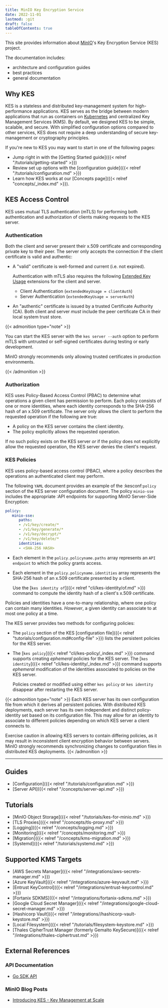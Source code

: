 ```yaml
---
title: MinIO Key Encryption Service
date: 2022-11-01
lastmod: :git
draft: false
tableOfContents: true
---
```


This site provides information about [MinIO](https://min.io?ref=kes-docs)'s Key Encryption Service (KES) project.

The documentation includes:

- architecture and configuration guides
- best practices
- general documentation

## Why KES

KES is a stateless and distributed key-management system for high-performance applications. 
KES serves as the bridge between modern applications that run as containers on [Kubernetes](https://kubernetes.io) and centralized Key Management Services (KMS). 
By default, we designed KES to be simple, scalable, and secure. 
With simplified configuration options compared to other services, KES does not require a deep understanding of secure key-management or cryptography principles.

If you're new to KES you may want to start in one of the following pages:

- Jump right in with the [Getting Started guide]({{< relref "/tutorials/getting-started" >}})
- Review set up options with the [configuration guide]({{< relref "/tutorials/configuration.md" >}}) 
- Learn how KES works at our [Concepts page]({{< relref "concepts/_index.md" >}}).

## KES Access Control

KES uses mutual TLS authentication (mTLS) for performing both authentication and authorization of clients making requests to the KES server. 

### Authentication

Both the client and server present their x.509 certificate and corresponding private key to their peer. 
The server only accepts the connection if the client certificate is valid and authentic:

- A "valid" certificate is well-formed and current (i.e. not expired). 

  Authentication with mTLS also requires the following [Extended Key Usage](https://tools.ietf.org/html/rfc5280#section-4.2.1.12) extensions for the client and server.

  - Client Authentication (`extendedKeyUsage = clientAuth`)
  - Server Authentication (`extendedKeyUsage = serverAuth`)

- An "authentic" certificate is issued by a trusted Certificate Authority (CA). 
  Both client and server *must* include the peer certificate CA in their local system trust store.

{{< admonition type="note" >}}

You can start the KES server with the `kes server --auth`  option to perform mTLS with untrusted or self-signed certificates during testing or early development. 

MinIO strongly recommends only allowing trusted certificates in production environments.

{{< /admonition >}}

### Authorization

KES uses Policy-Based Access Control (PBAC) to determine what operations a given client has permission to perform. 
Each policy consists of one or more identities, where each identity corresponds to the SHA-256 hash of an x.509 certificate. 
The server only allows the client to perform the requested operation if the following are true:

- A policy on the KES server contains the client identity.
- The policy explicitly allows the requested operation.

If no such policy exists on the KES server *or* if the policy does not explicitly allow the requested operation, the KES server denies the client's request.

### KES Policies

KES uses policy-based access control (PBAC), where a policy describes the operations an authenticated client may perform. 

The following `YAML` document provides an example of the :kesconf:`policy` section of the KES server configuration document. 
The policy `minio-sse` includes the appropriate :API endpoints for supporting MinIO Server-Side Encryption:

```yaml {.copy}
policy:
   minio-sse:
      paths:
      - /v1/key/create/*
      - /v1/key/generate/*
      - /v1/key/decrypt/*
      - /v1/key/delete/*
      identities:
      - <SHA-256 HASH>
```

- Each element in the `policy.policyname.paths` array represents an `API endpoint` to which the policy grants access.

- Each element in the `policy.policyname.identities` array represents the SHA-256 hash of an x.509 certificate presented by a client.

  Use the [`kes identity of`]({{< relref "cli/kes-identity/of.md" >}}) command to compute the identity hash of a client's x.509 certificate. 

Policies and identities have a one-to-many relationship, where one policy can contain many identities. 
*However*, a given identity can associate to at most one policy at a time.

The KES server provides two methods for configuring policies:

- The `policy` section of the KES [configuration file]({{< relref "tutorials/configuration.md#config-file" >}}) lists the persistent policies for the KES server.

- The [`kes policy`]({{< relref "cli/kes-policy/_index.md" >}}) command supports creating *ephemeral* policies for the KES server. 
  The [`kes identity`]({{< relref "cli/kes-identity/_index.md" >}}) command supports *ephemeral* modification of the identities associated to policies on the KES server.  

  Policies created or modified using either `kes policy` or `kes identity` disappear after restarting the KES server.

{{< admonition type="note" >}}
Each KES server has its own configuration file from which it derives all persistent policies. 
With distributed KES deployments, each server has its own independent and distinct policy-identity set based on its configuration file. 
This may allow for an identity to associate to different policies depending on which KES server a client connects to.

Exercise caution in allowing KES servers to contain differing policies, as it may result in inconsistent client encryption behavior between servers.
MinIO strongly recommends synchronizing changes to configuration files in distributed KES deployments.
{{< /admonition >}}

***

## Guides
 - [Configuration]({{< relref "/tutorials/configuration.md" >}})
 - [Server API]({{< relref "/concepts/server-api.md" >}})

## Tutorials

 - [MinIO Object Storage]({{< relref "/tutorials/kes-for-minio.md" >}})
 - [TLS Proxies]({{< relref "/concepts/tls-proxy.md" >}})
 - [Logging]({{< relref "/concepts/logging.md" >}})
 - [Monitoring]({{< relref "/concepts/monitoring.md" >}})
 - [Migration]({{< relref "/concepts/kms-migration.md" >}})
 - [Systemd]({{< relref "/tutorials/systemd.md" >}})

## Supported KMS Targets

 - [AWS Secrets Manager]({{< relref "/integrations/aws-secrets-manager.md" >}})
 - [Azure KeyVault]({{< relref "/integrations/azure-keyvault.md" >}})
 - [Entrust KeyControl]({{< relref "/integrations/entrust-keycontrol.md" >}})
 - [Fortanix SDKMS]({{< relref "/integrations/fortanix-sdkms.md" >}})
 - [Google Cloud Secret Manager]({{< relref "/integrations/google-cloud-secret-manager.md" >}})
 - [Hashicorp Vault]({{< relref "/integrations//hashicorp-vault-keystore.md" >}})
 - [Local Filesystem]({{< relref "/tutorials/filesystem-keystore.md" >}})
 - [Thales CipherTrust Manager (formerly Gemalto KeySecure)]({{< relref "/integrations/thales-ciphertrust.md" >}})

## External References
### API Documentation

 - [Go SDK API](https://pkg.go.dev/github.com/minio/kes?tab=doc)

### MinIO Blog Posts

 - [Introducing KES - Key Management at Scale](https://blog.min.io/introducing-kes/?rel=kes-docs)